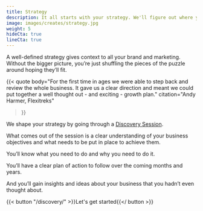 ```yaml
---
title: Strategy
description: It all starts with your strategy. We'll figure out where you want to go with your business, and what needs to be put in place to get you there.
image: images/creates/strategy.jpg
weight: 5
hideCta: true
lineCta: true
---
```


A well-defined strategy gives context to all your brand and marketing. Without the bigger picture, you’re just shuffling the pieces of the puzzle around hoping they’ll fit.

{{< quote
	body="For the first time in ages we were able to step back and review the whole business. It gave us a clear direction and meant we could put together a well thought out - and exciting - growth plan."
	citation="Andy Harmer, Flexitreks"
>}}

We shape your strategy by going through a [Discovery Session](/discovery/).

What comes out of the session is a clear understanding of your business objectives and what needs to be put in place to achieve them.

You’ll know what you need to do and why you need to do it.

You’ll have a clear plan of action to follow over the coming months and years.

And you’ll gain insights and ideas about your business that you hadn’t even thought about.

{{< button "/discovery/" >}}Let's get started{{</ button >}}

